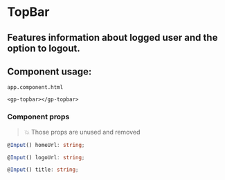 # TopBar

## Features information about logged user and the option to logout.

## Component usage:

`app.component.html`

```
<gp-topbar></gp-topbar>

```

### Component props

> :boom: Those props are unused and removed

```typescript
@Input() homeUrl: string;
```

```typescript
@Input() logoUrl: string;
```

```typescript
@Input() title: string;
```
